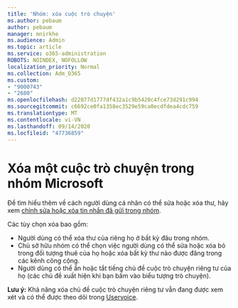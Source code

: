 ```yaml
---
title: 'Nhóm: xóa cuộc trò chuyện'
ms.author: pebaum
author: pebaum
manager: mnirkhe
ms.audience: Admin
ms.topic: article
ms.service: o365-administration
ROBOTS: NOINDEX, NOFOLLOW
localization_priority: Normal
ms.collection: Adm_O365
ms.custom:
- "9000743"
- "2680"
ms.openlocfilehash: d22877d1777df432a1c9b5420c4fce73d291c994
ms.sourcegitcommit: c6692ce0fa1358ec3529e59ca0ecdfdea4cdc759
ms.translationtype: MT
ms.contentlocale: vi-VN
ms.lasthandoff: 09/14/2020
ms.locfileid: "47736859"
---
```

# <a name="delete-a-chat-in-microsoft-teams"></a>Xóa một cuộc trò chuyện trong nhóm Microsoft

Để tìm hiểu thêm về cách người dùng cá nhân có thể sửa hoặc xóa thư, hãy xem [chỉnh sửa hoặc xóa tin nhắn đã gửi trong nhóm](https://support.office.com/article/5f1fe604-a900-4a07-b8b7-8cf70ed6b263). 

Các tùy chọn xóa bao gồm:

- Người dùng có thể xóa thư của riêng họ ở bất kỳ đâu trong nhóm.
- Chủ sở hữu nhóm có thể chọn việc người dùng có thể sửa hoặc xóa bỏ trong đối tượng thuê của họ hoặc xóa bất kỳ thư nào được đăng trong các kênh công cộng.
- Người dùng có thể ẩn hoặc tắt tiếng chủ đề cuộc trò chuyện riêng tư của họ (các chủ đề xuất hiện khi bạn bấm vào biểu tượng trò chuyện).

**Lưu ý:** Khả năng xóa chủ đề cuộc trò chuyện riêng tư vẫn đang được xem xét và có thể được theo dõi trong [Uservoice](https://microsoftteams.uservoice.com/forums/555103-public/suggestions/33535006-delete-private-chat-threads). 